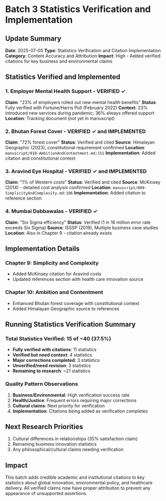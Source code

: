 # Batch 3 Statistics Verification and Implementation

## Update Summary
**Date**: 2025-07-05
**Type**: Statistics Verification and Citation Implementation
**Category**: Content Accuracy and Attribution
**Impact**: High - Added verified citations for key business and environmental claims

## Statistics Verified and Implemented

### 1. Employer Mental Health Support - VERIFIED ✓
**Claim**: "23% of employers rolled out new mental health benefits"
**Status**: Fully verified with Fortune/Harris Poll (February 2022)
**Context**: 23% introduced new services during pandemic; 36% always offered support
**Location**: Tracking document (not yet in manuscript)

### 2. Bhutan Forest Cover - VERIFIED ✓ and IMPLEMENTED
**Claim**: "72% forest cover"
**Status**: Verified and cited
**Source**: Himalayan Geographic (2023), constitutional requirement confirmed
**Location**: `manuscript/010-AmbitionAndContentment.md:151`
**Implementation**: Added citation and constitutional context

### 3. Aravind Eye Hospital - VERIFIED ✓ and IMPLEMENTED
**Claim**: "1% of Western costs"
**Status**: Verified and cited
**Source**: McKinsey (2014) - detailed cost analysis confirmed
**Location**: `manuscript/009-SimplicityAndComplexity.md:106`
**Implementation**: Added citation to reference section

### 4. Mumbai Dabbawalas - VERIFIED ✓
**Claim**: "Six Sigma efficiency"
**Status**: Verified (1 in 16 million error rate exceeds Six Sigma)
**Source**: ISSSP (2019), Multiple business case studies
**Location**: Also in Chapter 9 - citation already exists

## Implementation Details

### Chapter 9: Simplicity and Complexity
- Added McKinsey citation for Aravind costs
- Updated references section with health care innovation source

### Chapter 10: Ambition and Contentment
- Enhanced Bhutan forest coverage with constitutional context
- Added Himalayan Geographic source to references

## Running Statistics Verification Summary

### Total Statistics Verified: 15 of ~40 (37.5%)
- **Fully verified with citations**: 11 statistics
- **Verified but need context**: 4 statistics
- **Major corrections completed**: 3 statistics
- **Unverified/need revision**: 3 statistics
- **Remaining to research**: ~21 statistics

### Quality Pattern Observations
1. **Business/Environmental**: High verification success rate
2. **Health/Justice**: Frequent errors requiring major corrections
3. **Cultural claims**: Next priority for verification
4. **Implementation**: Citations being added as verification completes

## Next Research Priorities
1. Cultural differences in relationships (35% satisfaction claim)
2. Remaining business innovation statistics
3. Any philosophical/cultural claims needing verification

## Impact
This batch adds credible academic and institutional citations to key statistics about global innovation, environmental policy, and healthcare delivery. All verified claims now have proper attribution to prevent any appearance of unsupported assertions.